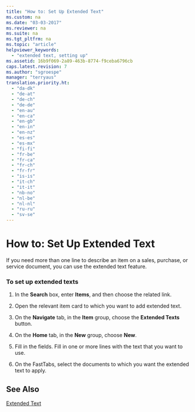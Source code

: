 ```yaml
---
title: "How to: Set Up Extended Text"
ms.custom: na
ms.date: "03-03-2017"
ms.reviewer: na
ms.suite: na
ms.tgt_pltfrm: na
ms.topic: "article"
helpviewer_keywords: 
  - "extended text, setting up"
ms.assetid: 16b9f069-2a89-463b-8774-f9ceba6796cb
caps.latest.revision: 7
ms.author: "sgroespe"
manager: "terryaus"
translation.priority.ht: 
  - "da-dk"
  - "de-at"
  - "de-ch"
  - "de-de"
  - "en-au"
  - "en-ca"
  - "en-gb"
  - "en-in"
  - "en-nz"
  - "es-es"
  - "es-mx"
  - "fi-fi"
  - "fr-be"
  - "fr-ca"
  - "fr-ch"
  - "fr-fr"
  - "is-is"
  - "it-ch"
  - "it-it"
  - "nb-no"
  - "nl-be"
  - "nl-nl"
  - "ru-ru"
  - "sv-se"
---
```

# How to: Set Up Extended Text
If you need more than one line to describe an item on a sales, purchase, or service document, you can use the extended text feature.  
  
### To set up extended texts  
  
1.  In the **Search** box, enter **Items**, and then choose the related link.  
  
2.  Open the relevant item card to which you want to add extended text.  
  
3.  On the **Navigate** tab, in the **Item** group, choose the **Extended Texts** button.  
  
4.  On the **Home** tab, in the **New** group, choose **New**.  
  
5.  Fill in the fields. Fill in one or more lines with the text that you want to use.  
  
6.  On the FastTabs, select the documents to which you want the extended text to apply.  
  
## See Also  
 [Extended Text](assetId:///5d6336ff-cb7e-45f9-b082-772d3edf35ae)